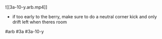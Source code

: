 

![[3a-10-y.arb.mp4]]

* if too early to the berry, make sure to do a neutral corner kick and only drift left when theres room

#arb #3a #3a-10-y

